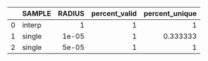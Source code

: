 |    | SAMPLE   |   RADIUS |   percent_valid |   percent_unique |
|---:|:---------|---------:|----------------:|-----------------:|
|  0 | interp   |    1     |               1 |         1        |
|  1 | single   |    1e-05 |               1 |         0.333333 |
|  2 | single   |    5e-05 |               1 |         1        |